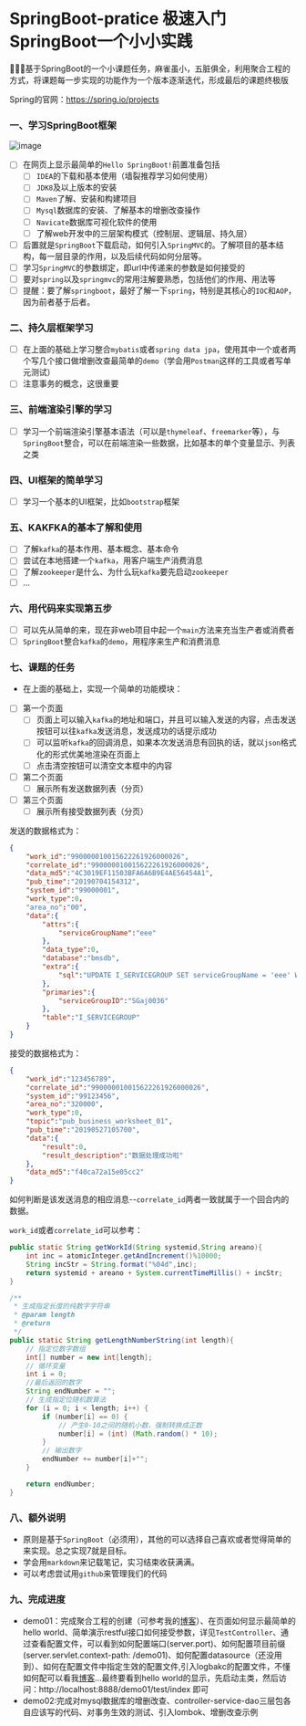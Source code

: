 # SpringBoot-pratice 极速入门SpringBoot一个小小实践
:watermelon::watermelon::watermelon:基于SpringBoot的一个小课题任务，麻雀虽小，五脏俱全，利用聚合工程的方式，将课题每一步实现的功能作为一个版本逐渐迭代，形成最后的课题终极版

Spring的官网：https://spring.io/projects

### 一、学习SpringBoot框架

![image](http://bloghello.oursnail.cn/shixi1-1.png)

- [ ] 在网页上显示最简单的`Hello SpringBoot!`前置准备包括
    - [ ]  `IDEA`的下载和基本使用（墙裂推荐学习如何使用）
    - [ ]  `JDK8`及以上版本的安装
    - [ ]  `Maven`了解、安装和构建项目
    - [ ]  `Mysql`数据库的安装、了解基本的增删改查操作
    - [ ]  `Navicate`数据库可视化软件的使用
    - [ ]  了解web开发中的三层架构模式（控制层、逻辑层、持久层）

- [ ]  后置就是`SpringBoot`下载启动，如何引入`SpringMVC`的。了解项目的基本结构，每一层目录的作用，以及后续代码如何分层等。
- [ ]  学习`SpringMVC`的参数绑定，即url中传递来的参数是如何接受的
- [ ]  要对`spring`以及`springmvc`的常用注解要熟悉，包括他们的作用、用法等
- [ ]  提醒：要了解`springboot`，最好了解一下`spring`，特别是其核心的`IOC`和`AOP`，因为前者基于后者。

### 二、持久层框架学习

- [ ]  在上面的基础上学习整合`mybatis`或者`spring data jpa`，使用其中一个或者两个写几个接口做增删改查最简单的`demo`（学会用`Postman`这样的工具或者写单元测试）
- [ ]  注意事务的概念，这很重要

### 三、前端渲染引擎的学习

- [ ]  学习一个前端渲染引擎基本语法（可以是`thymeleaf`、`freemarker`等），与`SpringBoot`整合，可以在前端渲染一些数据，比如基本的单个变量显示、列表之类

### 四、UI框架的简单学习

- [ ]  学习一个基本的UI框架，比如`bootstrap`框架

### 五、KAKFKA的基本了解和使用

- [ ]  了解`kafka`的基本作用、基本概念、基本命令
- [ ]  尝试在本地搭建一个`kafka`，用客户端生产消费消息
- [ ]  了解`zookeeper`是什么、为什么玩`kafka`要先启动`zookeeper`
- [ ]  ...

### 六、用代码来实现第五步

- [ ]  可以先从简单的来，现在非web项目中起一个`main`方法来充当生产者或消费者
- [ ]  `SpringBoot`整合`kafka`的`demo`，用程序来生产和消费消息

### 七、课题的任务

- 在上面的基础上，实现一个简单的功能模块：
- [ ]  第一个页面
	- [ ]  页面上可以输入`kafka`的地址和端口，并且可以输入发送的内容，点击发送按钮可以往`kafka`发送消息，发送成功的话提示成功
	- [ ]  可以监听`kafka`的回调消息，如果本次发送消息有回执的话，就以`json`格式化的形式优美地渲染在页面上
	- [ ]  点击清空按钮可以清空文本框中的内容
- [ ]  第二个页面
    - [ ]  展示所有发送数据列表（分页）
- [ ]  第三个页面
    - [ ]  展示所有接受数据列表（分页）

发送的数据格式为：

```json
{
    "work_id":"990000010015622261926000026",
    "correlate_id":"990000010015622261926000026",
    "data_md5":"4C3019EF11503BFA6A6B9E4AE56454A1",
    "pub_time":"20190704154312",
    "system_id":"99000001",
    "work_type":0，
    "area_no":"00",
    "data":{
        "attrs":{
            "serviceGroupName":"eee"
        },
        "data_type":0,
        "database":"bmsdb",
        "extra":{
            "sql":"UPDATE I_SERVICEGROUP SET serviceGroupName = 'eee' WHERE serviceGroupID = 'SGaj0036'"
        },
        "primaries":{
            "serviceGroupID":"SGaj0036"
        },
        "table":"I_SERVICEGROUP"
    }
}
```

接受的数据格式为：

```json
{
    "work_id":"123456789",
    "correlate_id":"990000010015622261926000026",
    "system_id":"99123456",
    "area_no":"320000",
    "work_type":0,
    "topic":"pub_business_worksheet_01",
    "pub_time":"20190527105700",
    "data":{
        "result":0,
        "result_description":"数据处理成功啦"
    },
    "data_md5":"f40ca72a15e05cc2"
}
```

如何判断是该发送消息的相应消息--`correlate_id`两者一致就属于一个回合内的数据。

`work_id`或者`correlate_id`可以参考：

```java
public static String getWorkId(String systemid,String areano){
    int inc = atomicInteger.getAndIncrement()%10000;
    String incStr = String.format("%04d",inc);
    return systemid + areano + System.currentTimeMillis() + incStr;
}

/**
 * 生成指定长度的纯数字字符串
 * @param length
 * @return
 */
public static String getLengthNumberString(int length){
    // 指定位数字数组
    int[] number = new int[length];
    // 循环变量
    int i = 0;
    //最后返回的数字
    String endNumber = "";
    // 生成指定位随机数算法
    for (i = 0; i < length; i++) {
        if (number[i] == 0) {
            // 产生0-10之间的随机小数，强制转换成正数
            number[i] = (int) (Math.random() * 10);
        }
        // 输出数字
        endNumber += number[i]+"";
    }

    return endNumber;
}
```

### 八、额外说明

- 原则是基于`SpringBoot`（必须用），其他的可以选择自己喜欢或者觉得简单的来实现。总之实现7就是目标。
- 学会用`markdown`来记载笔记，实习结束收获满满。
- 可以考虑尝试用`github`来管理我们的代码


### 九、完成进度


- demo01：完成聚合工程的创建（可参考我的[博客](https://sunweiguo.github.io/2019/04/17/mama-action/01-%E8%81%9A%E5%90%88%E5%B7%A5%E7%A8%8B%E5%88%9B%E5%BB%BA%E5%92%8C%E6%B3%A8%E5%86%8C%E4%B8%AD%E5%BF%83/)）、在页面如何显示最简单的hello world、简单演示restful接口如何接受参数，详见`TestController`、通过查看配置文件，可以看到如何配置端口(server.port)、如何配置项目前缀(server.servlet.context-path: /demo01)、如何配置datasource（还没用到）、如何在配置文件中指定生效的配置文件,引入logbakc的配置文件，不懂如何配可以看我[博客](https://sunweiguo.github.io/2019/01/28/miscellany/11SpringBoot%E4%BD%BF%E7%94%A8logback%E5%AE%9E%E7%8E%B0%E6%97%A5%E5%BF%97%E6%8C%89%E5%A4%A9%E6%BB%9A%E5%8A%A8/)...最终要看到hello world的显示，先启动主类，然后访问：http://localhost:8888/demo01/test/index 即可
- demo02:完成对mysql数据库的增删改查、controller-service-dao三层包各自应该写的代码、对事务生效的测试、引入lombok、增删改查示例
